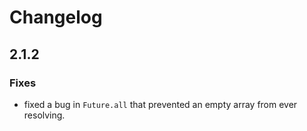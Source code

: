 # Changelog

## 2.1.2

### Fixes

-   fixed a bug in `Future.all` that prevented an empty array from ever resolving.
